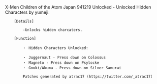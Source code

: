 X-Men Children of the Atom Japan 941219 Unlocked - Unlocked Hidden Characters by yumeji:

        [Details]

            -Unlocks hidden charcaters.

        [Function]

            ・ Hidden Characters Unlocked:

            ・ Juggernaut - Press down on Colossus
            ・ Magneto - Press down on Psylocke
            ・ Gouki/Akuma - Press down on Silver Samurai

            Patches generated by atrac17 (https://twitter.com/_atrac17)
